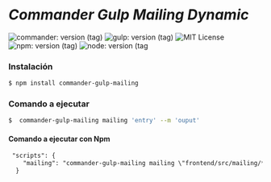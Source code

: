 # ***Commander Gulp Mailing Dynamic***

![commander: version (tag)](https://img.shields.io/badge/commander-v3.0.2-blue?style=for-the-badge)
![gulp: version (tag)](https://img.shields.io/badge/gulp-v3.9.1-orange?style=for-the-badge)
![MIT License](https://img.shields.io/badge/lincense-MIT-yellow?style=for-the-badge) 
![npm: version (tag)](https://img.shields.io/badge/npm-v6.4.3-red?style=for-the-badge)
![node: version (tag](https://img.shields.io/badge/node-v8.16.0-green?style=for-the-badge) 


### **Instalación**

```bash
$ npm install commander-gulp-mailing
```


### **Comando a ejecutar**

```bash
$  commander-gulp-mailing mailing 'entry' --m 'ouput' 
```



#### **Comando a ejecutar con Npm**

```html
 "scripts": {
    "mailing": "commander-gulp-mailing mailing \"frontend/src/mailing/*.pug\" \"frontend/src/mailing/**/*.pug\" --m \"docs/\'"
  }
```
